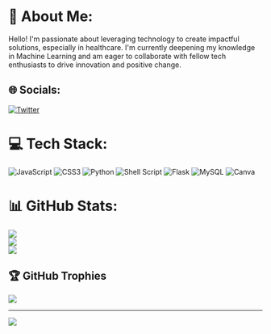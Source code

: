 # 💫 About Me:
Hello! I'm passionate about leveraging technology to create impactful solutions, especially in healthcare. I'm currently deepening my knowledge in Machine Learning and am eager to collaborate with fellow tech enthusiasts to drive innovation and positive change.

## 🌐 Socials:
[![Twitter](https://img.shields.io/badge/Twitter-%231DA1F2.svg?logo=Twitter&logoColor=white)](https://twitter.com/@orlyaseye) 

# 💻 Tech Stack:
![JavaScript](https://img.shields.io/badge/javascript-%23323330.svg?style=for-the-badge&logo=javascript&logoColor=%23F7DF1E) ![CSS3](https://img.shields.io/badge/css3-%231572B6.svg?style=for-the-badge&logo=css3&logoColor=white) ![Python](https://img.shields.io/badge/python-3670A0?style=for-the-badge&logo=python&logoColor=ffdd54) ![Shell Script](https://img.shields.io/badge/shell_script-%23121011.svg?style=for-the-badge&logo=gnu-bash&logoColor=white) ![Flask](https://img.shields.io/badge/flask-%23000.svg?style=for-the-badge&logo=flask&logoColor=white) ![MySQL](https://img.shields.io/badge/mysql-%2300f.svg?style=for-the-badge&logo=mysql&logoColor=white) ![Canva](https://img.shields.io/badge/Canva-%2300C4CC.svg?style=for-the-badge&logo=Canva&logoColor=white)
# 📊 GitHub Stats:
![](https://github-readme-stats.vercel.app/api?username=PraiseOrly&theme=radical&hide_border=false&include_all_commits=false&count_private=false)<br/>
![](https://github-readme-streak-stats.herokuapp.com/?user=PraiseOrly&theme=radical&hide_border=false)<br/>
![](https://github-readme-stats.vercel.app/api/top-langs/?username=PraiseOrly&theme=radical&hide_border=false&include_all_commits=false&count_private=false&layout=compact)

## 🏆 GitHub Trophies
![](https://github-profile-trophy.vercel.app/?username=PraiseOrly&theme=radical&no-frame=false&no-bg=true&margin-w=4)



---
[![](https://visitcount.itsvg.in/api?id=PraiseOrly&icon=0&color=0)](https://visitcount.itsvg.in)

<!-- Proudly created with GPRM ( https://gprm.itsvg.in ) -->
